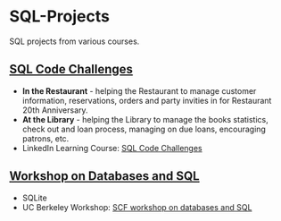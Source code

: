 # SQL-Projects
SQL projects from various courses.

## [SQL Code Challenges](https://github.com/acruz101/SQL-Projects/tree/main/SQL%20Coding%20Challenges%20Exercise%20Files)
+ **In the Restaurant** - helping the Restaurant to manage customer information, reservations, orders and party invities in for Restaurant 20th Anniversary.
+ **At the Library** - helping the Library to manage the books statistics, check out and loan process, managing on due loans, encouraging patrons, etc.
+ LinkedIn Learning Course: [SQL Code Challenges](https://www.linkedin.com/learning/sql-code-challenges/sql-code-challenges?autoplay=true)

## [Workshop on Databases and SQL](https://github.com/acruz101/SQL-Projects/tree/main/SQL%20Coding%20Challenges%20Exercise%20Files)
+ SQLite
+ UC Berkeley Workshop: [SCF workshop on databases and SQL]([https://www.linkedin.com/learning/sql-code-challenges/sql-code-challenges?autoplay=true](https://github.com/berkeley-scf/sql-scf-2021))
